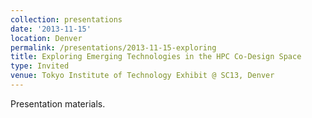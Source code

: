 ```yaml
---
collection: presentations
date: '2013-11-15'
location: Denver
permalink: /presentations/2013-11-15-exploring
title: Exploring Emerging Technologies in the HPC Co-Design Space
type: Invited
venue: Tokyo Institute of Technology Exhibit @ SC13, Denver
---
```


Presentation materials.
